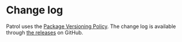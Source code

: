 # Change log

Patrol uses the [Package Versioning Policy](https://pvp.haskell.org).
The change log is available through [the releases](https://github.com/tfausak/patrol/releases) on GitHub.
